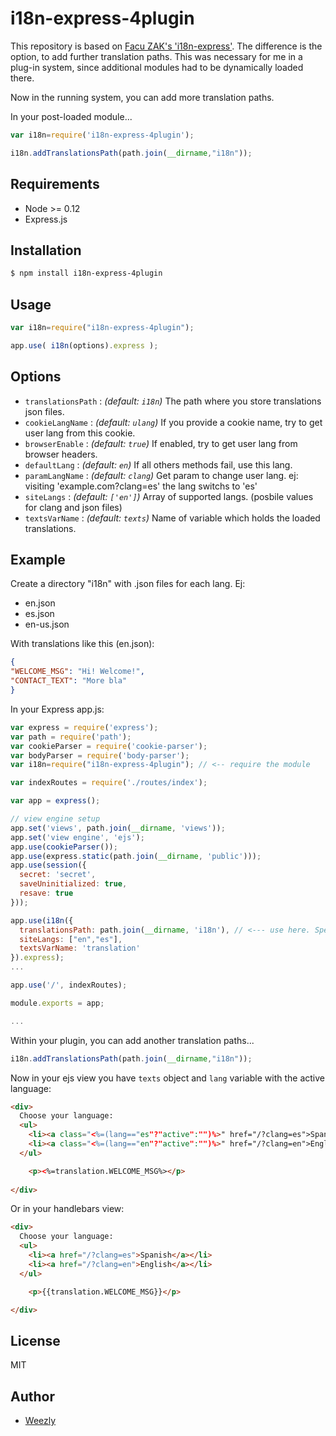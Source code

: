 # i18n-express-4plugin

This repository is based on [Facu ZAK's 'i18n-express'](https://github.com/koalazak/i18n-express).
The difference is the option, to add further translation paths.
This was necessary for me in a plug-in system, since additional modules had to be dynamically loaded there.

Now in the running system, you can add more translation paths.

In your post-loaded module...
```javascript
var i18n=require('i18n-express-4plugin');

i18n.addTranslationsPath(path.join(__dirname,"i18n"));

```

## Requirements

  - Node >= 0.12
  - Express.js

## Installation

```bash
$ npm install i18n-express-4plugin
```

## Usage

```js
var i18n=require("i18n-express-4plugin");

app.use( i18n(options).express );
```

## Options

- `translationsPath` : *(default: `i18n`)* The path where you store translations json files.
- `cookieLangName` : *(default: `ulang`)* If you provide a cookie name, try to get user lang from this cookie.
- `browserEnable` : *(default: `true`)* If enabled, try to get user lang from browser headers.
- `defaultLang` :  *(default: `en`)* If all others methods fail, use this lang.
- `paramLangName` :  *(default: `clang`)* Get param to change user lang. ej: visiting 'example.com?clang=es' the lang switchs to 'es'
- `siteLangs` :  *(default: `['en']`)* Array of supported langs. (posbile values for clang and json files)
- `textsVarName` : *(default: `texts`)* Name of variable which holds the loaded translations.

## Example


 Create a directory "i18n" with .json files for each lang. Ej:
 - en.json
 - es.json
 - en\-us.json
 
 With translations like this (en.json):

 ```json
 {
 "WELCOME_MSG": "Hi! Welcome!",
 "CONTACT_TEXT": "More bla"
 }
 ```
 

 In your Express app.js:

```javascript
var express = require('express');
var path = require('path');
var cookieParser = require('cookie-parser');
var bodyParser = require('body-parser');
var i18n=require("i18n-express-4plugin"); // <-- require the module

var indexRoutes = require('./routes/index');

var app = express();

// view engine setup
app.set('views', path.join(__dirname, 'views'));
app.set('view engine', 'ejs');
app.use(cookieParser());
app.use(express.static(path.join(__dirname, 'public')));
app.use(session({
  secret: 'secret',
  saveUninitialized: true,
  resave: true
}));

app.use(i18n({
  translationsPath: path.join(__dirname, 'i18n'), // <--- use here. Specify translations files path.
  siteLangs: ["en","es"],
  textsVarName: 'translation'
}).express);
...

app.use('/', indexRoutes);

module.exports = app;

...

```
Within your plugin, you can add another translation paths...

```javascript
i18n.addTranslationsPath(path.join(__dirname,"i18n"));
```


Now in your ejs view you have `texts` object and `lang` variable with the active language:

```html
<div>
  Choose your language:
  <ul>
    <li><a class="<%=(lang=="es"?"active":"")%>" href="/?clang=es">Spanish</a></li>
    <li><a class="<%=(lang=="en"?"active":"")%>" href="/?clang=en">English</a></li>
  </ul> 

	<p><%=translation.WELCOME_MSG%></p>
  
</div>
```

Or in your handlebars view:

```html
<div>
  Choose your language:
  <ul>
    <li><a href="/?clang=es">Spanish</a></li>
    <li><a href="/?clang=en">English</a></li>
  </ul> 

	<p>{{translation.WELCOME_MSG}}</p>

</div>
```

## License

MIT

## Author

  - [Weezly](https://github.com/weezly) 
